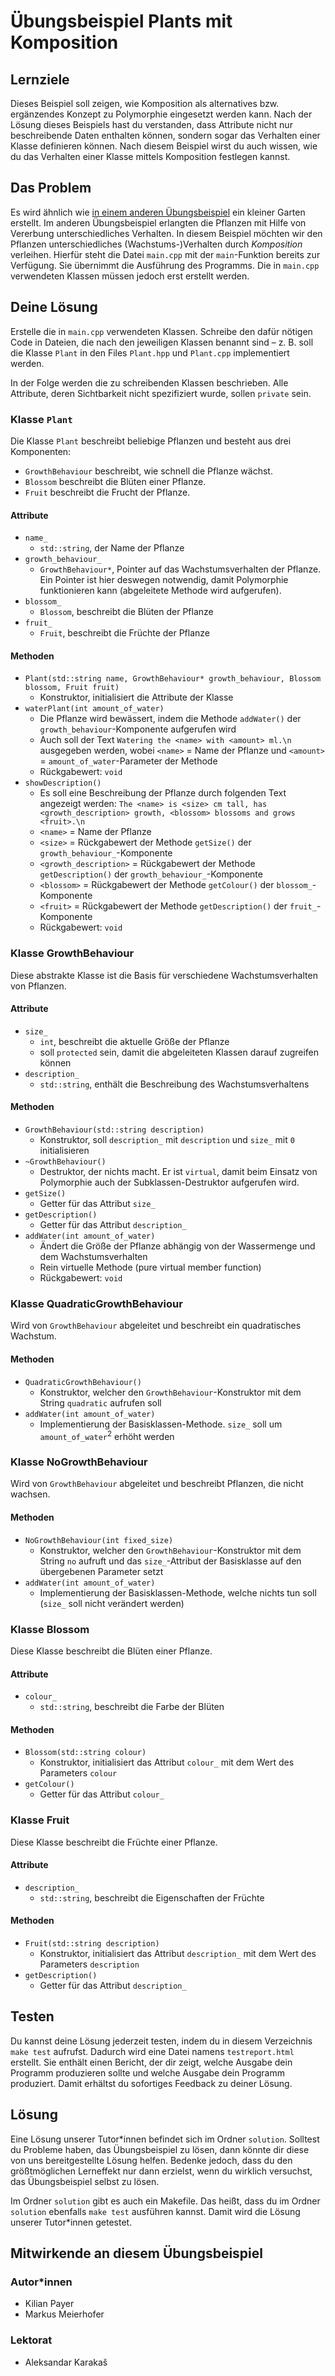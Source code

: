 # Übungsbeispiel Plants mit Komposition

## Lernziele

Dieses Beispiel soll zeigen, wie Komposition als alternatives bzw. ergänzendes Konzept zu Polymorphie eingesetzt werden kann. Nach der Lösung dieses Beispiels hast du verstanden, dass Attribute nicht nur beschreibende Daten enthalten können, sondern sogar das Verhalten einer Klasse definieren können. Nach diesem Beispiel wirst du auch wissen, wie du das Verhalten einer Klasse mittels Komposition festlegen kannst.

## Das Problem

Es wird ähnlich wie [in einem anderen Übungsbeispiel](Semester%2002/OOP1/pr0jects/cpp-exercises/week_4/plants_inheritance/README.md) ein kleiner Garten erstellt. Im anderen Übungsbeispiel erlangten die Pflanzen mit Hilfe von Vererbung unterschiedliches Verhalten. In diesem Beispiel möchten wir den Pflanzen unterschiedliches (Wachstums-)Verhalten durch *Komposition* verleihen. Hierfür steht die Datei `main.cpp` mit der `main`-Funktion bereits zur Verfügung. Sie übernimmt die Ausführung des Programms. Die in `main.cpp` verwendeten Klassen müssen jedoch erst erstellt werden.

## Deine Lösung

Erstelle die in `main.cpp` verwendeten Klassen. Schreibe den dafür nötigen Code in Dateien, die nach den jeweiligen Klassen benannt sind – z. B. soll die Klasse `Plant` in den Files `Plant.hpp` und `Plant.cpp` implementiert werden.

In der Folge werden die zu schreibenden Klassen beschrieben. Alle Attribute, deren Sichtbarkeit nicht spezifiziert wurde, sollen `private` sein.

### Klasse `Plant`

Die Klasse `Plant` beschreibt beliebige Pflanzen und besteht aus drei Komponenten:

- `GrowthBehaviour` beschreibt, wie schnell die Pflanze wächst.
- `Blossom` beschreibt die Blüten einer Pflanze.
- `Fruit` beschreibt die Frucht der Pflanze.

#### Attribute

- `name_`
  - `std::string`, der Name der Pflanze
- `growth_behaviour_`
  - `GrowthBehaviour*`, Pointer auf das Wachstumsverhalten der Pflanze. Ein Pointer ist hier deswegen notwendig, damit Polymorphie funktionieren kann (abgeleitete Methode wird aufgerufen).
- `blossom_`
  - `Blossom`, beschreibt die Blüten der Pflanze
- `fruit_`
  - `Fruit`, beschreibt die Früchte der Pflanze

#### Methoden

- `Plant(std::string name, GrowthBehaviour* growth_behaviour, Blossom blossom, Fruit fruit)`
  - Konstruktor, initialisiert die Attribute der Klasse
- `waterPlant(int amount_of_water)`
  - Die Pflanze wird bewässert, indem die Methode `addWater()` der `growth_behaviour`-Komponente aufgerufen wird
  - Auch soll der Text `Watering the <name> with <amount> ml.\n` ausgegeben werden, wobei `<name>` = Name der Pflanze und `<amount>` = `amount_of_water`-Parameter der Methode
  - Rückgabewert: `void`
- `showDescription()`
  - Es soll eine Beschreibung der Pflanze durch folgenden Text angezeigt werden: `The <name> is <size> cm tall, has <growth_description> growth, <blossom> blossoms and grows <fruit>.\n`
  - `<name>` = Name der Pflanze
  - `<size>` = Rückgabewert der Methode `getSize()` der `growth_behaviour_`-Komponente
  - `<growth_description>` = Rückgabewert der Methode `getDescription()` der `growth_behaviour_`-Komponente
  - `<blossom>` = Rückgabewert der Methode `getColour()` der `blossom_`-Komponente
  - `<fruit>` = Rückgabewert der Methode `getDescription()` der `fruit_`-Komponente
  - Rückgabewert: `void`

### Klasse GrowthBehaviour

Diese abstrakte Klasse ist die Basis für verschiedene Wachstumsverhalten von Pflanzen.

#### Attribute

- `size_`
  - `int`, beschreibt die aktuelle Größe der Pflanze
  - soll `protected` sein, damit die abgeleiteten Klassen darauf zugreifen können
- `description_`
  - `std::string`, enthält die Beschreibung des Wachstumsverhaltens

#### Methoden

- `GrowthBehaviour(std::string description)`
  - Konstruktor, soll `description_` mit `description` und `size_` mit `0` initialisieren
- `~GrowthBehaviour()`
  - Destruktor, der nichts macht. Er ist `virtual`, damit beim Einsatz von Polymorphie auch der Subklassen-Destruktor aufgerufen wird.
- `getSize()`
  - Getter für das Attribut `size_`
- `getDescription()`
  - Getter für das Attribut `description_`
- `addWater(int amount_of_water)`
  - Ändert die Größe der Pflanze abhängig von der Wassermenge und dem Wachstumsverhalten
  - Rein virtuelle Methode (pure virtual member function)
  - Rückgabewert: `void`

### Klasse QuadraticGrowthBehaviour

Wird von `GrowthBehaviour` abgeleitet und beschreibt ein quadratisches Wachstum.

#### Methoden

- `QuadraticGrowthBehaviour()`
  - Konstruktor, welcher den `GrowthBehaviour`-Konstruktor mit dem String `quadratic` aufrufen soll
- `addWater(int amount_of_water)`
  - Implementierung der Basisklassen-Methode. `size_` soll um `amount_of_water`<sup>2</sup> erhöht werden

### Klasse NoGrowthBehaviour

Wird von `GrowthBehaviour` abgeleitet und beschreibt Pflanzen, die nicht wachsen.

#### Methoden

- `NoGrowthBehaviour(int fixed_size)`
  - Konstruktor, welcher den `GrowthBehaviour`-Konstruktor mit dem String `no` aufruft und das `size_`-Attribut der Basisklasse auf den übergebenen Parameter setzt
- `addWater(int amount_of_water)`
  - Implementierung der Basisklassen-Methode, welche nichts tun soll (`size_` soll nicht verändert werden)

### Klasse Blossom

Diese Klasse beschreibt die Blüten einer Pflanze.

#### Attribute

- `colour_`
  - `std::string`, beschreibt die Farbe der Blüten

#### Methoden

- `Blossom(std::string colour)`
  - Konstruktor, initialisiert das Attribut `colour_` mit dem Wert des Parameters `colour`
- `getColour()`
  - Getter für das Attribut `colour_`

### Klasse Fruit

Diese Klasse beschreibt die Früchte einer Pflanze.

#### Attribute

- `description_`
  - `std::string`, beschreibt die Eigenschaften der Früchte

#### Methoden

- `Fruit(std::string description)`
  - Konstruktor, initialisiert das Attribut `description_` mit dem Wert des Parameters `description`
- `getDescription()`
  - Getter für das Attribut `description_`

## Testen

Du kannst deine Lösung jederzeit testen, indem du in diesem Verzeichnis `make test` aufrufst. Dadurch wird eine Datei namens `testreport.html` erstellt. Sie enthält einen Bericht, der dir zeigt, welche Ausgabe dein Programm produzieren sollte und welche Ausgabe dein Programm produziert. Damit erhältst du sofortiges Feedback zu deiner Lösung.

## Lösung

Eine Lösung unserer Tutor\*innen befindet sich im Ordner `solution`. Solltest du Probleme haben, das Übungsbeispiel zu lösen, dann könnte dir diese von uns bereitgestellte Lösung helfen. Bedenke jedoch, dass du den größtmöglichen Lerneffekt nur dann erzielst, wenn du wirklich versuchst, das Übungsbeispiel selbst zu lösen.

Im Ordner `solution` gibt es auch ein Makefile. Das heißt, dass du im Ordner `solution` ebenfalls `make test` ausführen kannst. Damit wird die Lösung unserer Tutor\*innen getestet.

## Mitwirkende an diesem Übungsbeispiel

### Autor\*innen

- Kilian Payer
- Markus Meierhofer

### Lektorat

- Aleksandar Karakaš
